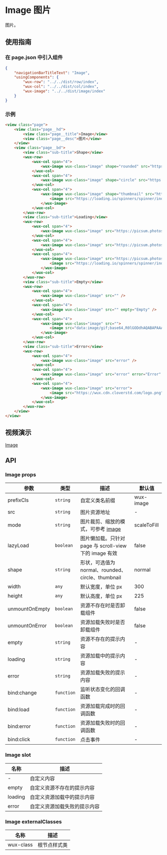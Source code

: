 # Image 图片

图片。

## 使用指南

### 在 page.json 中引入组件

```json
{
    "navigationBarTitleText": "Image",
    "usingComponents": {
        "wux-row": "../../dist/row/index",
        "wux-col": "../../dist/col/index",
        "wux-image": "../../dist/image/index"
    }
}
```

### 示例

```html
<view class="page">
    <view class="page__hd">
        <view class="page__title">Image</view>
        <view class="page__desc">图片</view>
    </view>
    <view class="page__bd">
        <view class="sub-title">Shape</view>
        <wux-row>
            <wux-col span="4">
                <wux-image wux-class="image" shape="rounded" src="https://picsum.photos/750/750/?random&s=1" />
            </wux-col>
            <wux-col span="4">
                <wux-image wux-class="image" shape="circle" src="https://picsum.photos/750/750/?random&s=2" loading="Loading" />
            </wux-col>
            <wux-col span="4">
                <wux-image wux-class="image" shape="thumbnail" src="https://picsum.photos/750/750/?random&s=3">
                    <image src="https://loading.io/spinners/spinner/index.ajax-spinner-preloader.svg" slot="loading" />
                </wux-image>
            </wux-col>
        </wux-row>
        <view class="sub-title">Loading</view>
        <wux-row>
            <wux-col span="4">
                <wux-image wux-class="image" src="https://picsum.photos/750/750/?random&s=4" />
            </wux-col>
            <wux-col span="4">
                <wux-image wux-class="image" src="https://picsum.photos/750/750/?random&s=5" loading="Loading" />
            </wux-col>
            <wux-col span="4">
                <wux-image wux-class="image" src="https://picsum.photos/750/750/?random&s=6">
                    <image src="https://loading.io/spinners/spinner/index.ajax-spinner-preloader.svg" slot="loading" />
                </wux-image>
            </wux-col>
        </wux-row>
        <view class="sub-title">Empty</view>
        <wux-row>
            <wux-col span="4">
                <wux-image wux-class="image" src="" />
            </wux-col>
            <wux-col span="4">
                <wux-image wux-class="image" src="" empty="Empty" />
            </wux-col>
            <wux-col span="4">
                <wux-image wux-class="image" src="">
                    <image src="data:image/gif;base64,R0lGODdhAQABAPAAAMPDwwAAACwAAAAAAQABAAACAkQBADs=" slot="empty" />
                </wux-image>
            </wux-col>
        </wux-row>
        <view class="sub-title">Error</view>
        <wux-row>
            <wux-col span="4">
                <wux-image wux-class="image" src="error" />
            </wux-col>
            <wux-col span="4">
                <wux-image wux-class="image" src="error" error="Error" />
            </wux-col>
            <wux-col span="4">
                <wux-image wux-class="image" src="error">
                    <image src="https://wux.cdn.cloverstd.com/logo.png" slot="error" />
                </wux-image>
            </wux-col>
        </wux-row>
    </view>
</view>
```

## 视频演示

[Image](./_media/image.mp4 ':include :type=iframe width=375px height=667px')

## API

### Image props

| 参数 | 类型 | 描述 | 默认值 |
| --- | --- | --- | --- |
| prefixCls | <code>string</code> | 自定义类名前缀 | wux-image |
| src | <code>string</code> | 图片资源地址 | - |
| mode | <code>string</code> | 图片裁剪、缩放的模式，可参考 [image](https://mp.weixin.qq.com/debug/wxadoc/dev/component/image.html) | scaleToFill |
| lazyLoad | <code>boolean</code> | 图片懒加载。只针对 page 与 scroll-view 下的 image 有效 | false |
| shape | <code>string</code> | 形状，可选值为 normal、rounded、circle、thumbnail | normal |
| width | <code>any</code> | 默认宽度，单位 px | 300 |
| height | <code>any</code> | 默认高度，单位 px | 225 |
| unmountOnEmpty | <code>boolean</code> | 资源不存在时是否卸载组件 | false |
| unmountOnError | <code>boolean</code> | 资源加载失败时是否卸载组件 | false |
| empty | <code>string</code> | 资源不存在的提示内容 | - |
| loading | <code>string</code> | 资源加载中的提示内容 | - |
| error | <code>string</code> | 资源加载失败的提示内容 | - |
| bind:change | <code>function</code> | 监听状态变化的回调函数 | - |
| bind:load | <code>function</code> | 资源加载完成时的回调函数 | - |
| bind:error | <code>function</code> | 资源加载失败时的回调函数 | - |
| bind:click | <code>function</code> | 点击事件 | - |

### Image slot

| 名称 | 描述 |
| --- | --- |
| - | 自定义内容 |
| empty | 自定义资源不存在的提示内容 |
| loading | 自定义资源加载中的提示内容 |
| error | 自定义资源加载失败的提示内容 |

### Image externalClasses

| 名称 | 描述 |
| --- | --- |
| wux-class | 根节点样式类 |